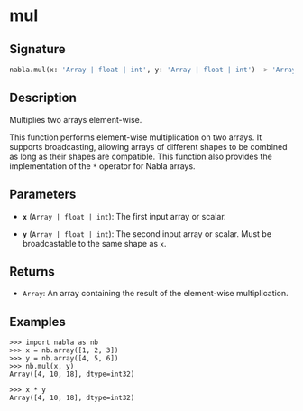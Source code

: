 # mul

## Signature

```python
nabla.mul(x: 'Array | float | int', y: 'Array | float | int') -> 'Array'
```

## Description

Multiplies two arrays element-wise.

This function performs element-wise multiplication on two arrays. It
supports broadcasting, allowing arrays of different shapes to be combined
as long as their shapes are compatible. This function also provides the
implementation of the `*` operator for Nabla arrays.

## Parameters

- **`x`** (`Array | float | int`): The first input array or scalar.

- **`y`** (`Array | float | int`): The second input array or scalar. Must be broadcastable to the same shape as `x`.

## Returns

- `Array`: An array containing the result of the element-wise multiplication.

## Examples

```pycon
>>> import nabla as nb
>>> x = nb.array([1, 2, 3])
>>> y = nb.array([4, 5, 6])
>>> nb.mul(x, y)
Array([4, 10, 18], dtype=int32)

>>> x * y
Array([4, 10, 18], dtype=int32)
```
